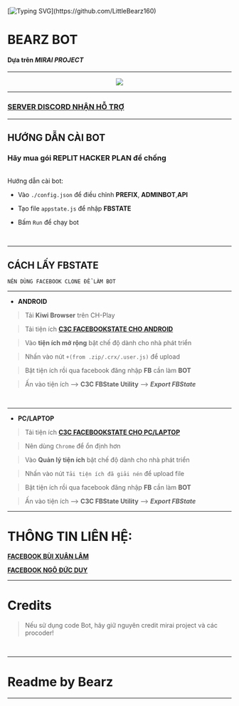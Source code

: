 [![Typing SVG](https://readme-typing-svg.herokuapp.com?color=%2336BCF7&size=25&vCenter=true&height=40&lines=Hi%2C+I'm+Bearz+!;Welcome+to+my+Github+!)](https://github.com/LittleBearz160)

# **BEARZ BOT**

#### Dựa trên *MIRAI PROJECT*


***

<div align="center" style"border-radius:15px">
  <img src="https://media.discordapp.net/attachments/919968565606637688/935178148524478494/PicsArt_01-22-11.15.16.jpg?width=1025&height=379" style"width: 100%;border-radius:15px">
</div>

***

### [**SERVER DISCORD NHẬN HỖ TRỢ**](https://discord.gg/little-bearz)

***

## HƯỚNG DẪN CÀI BOT
### **Hãy mua gói REPLIT HACKER PLAN để chống**
<br/>
Hướng dẫn cài bot: 

- Vào `./config.json` để điều chỉnh **PREFIX**, **ADMINBOT**,**API** 

- Tạo file `appstate.js` để nhập **FBSTATE**

- Bấm `Run` để chạy bot
<br/>

***

## CÁCH LẤY FBSTATE
`NÊN DÙNG FACEBOOK CLONE ĐỂ LÀM BOT`
***
- **ANDROID**

> Tải **Kiwi Browser** trên CH-Play

> Tải tiện ích [**C3C FACEBOOKSTATE CHO ANDROID**](https://github.com/c3cbot/c3c-fbstate/releases/download/1.0/c3c-fbstate-extractor.crx) 

> Vào **tiện ích mở rộng** bật chế độ dành cho nhà phát triển

> Nhấn vào nút  `+(from .zip/.crx/.user.js)` để upload 

> Bật tiện ích rồi qua facebook đăng nhập **FB** cần làm **BOT**

> Ấn vào tiện ích --> **C3C FBState Utility** --> ***Export FBState***
</br>

***
- **PC/LAPTOP**

> Tải tiện ích [**C3C FACEBOOKSTATE CHO PC/LAPTOP**](https://github.com/c3cbot/c3c-fbstate/archive/refs/tags/1.0.zip) 

> Nên dùng  `Chrome` để ổn định hơn

> Vào **Quản lý tiện ích** bật chế độ dành cho nhà phát triển

> Nhấn vào nút `Tải tiện ích đã giải nén` để upload file

> Bật tiện ích rồi qua facebook đăng nhập **FB** cần làm **BOT**

> Ấn vào tiện ích --> **C3C FBState Utility** --> ***Export FBState***

***

# THÔNG TIN LIÊN HỆ:

[**FACEBOOK BÙI XUÂN LÂM**](https://www.facebook.com/lil.bearz.zz/)



[**FACEBOOK NGÔ ĐỨC DUY**](https://www.facebook.com/duynguu.0907/)
***
# Credits

> Nếu sử dụng code Bot, hãy giữ nguyên credit mirai project và các procoder!
<br>

***

# Readme by Bearz
***
